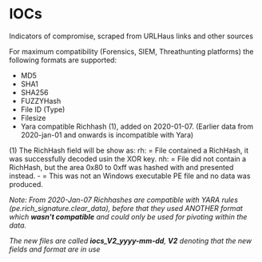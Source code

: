 # IOCs
Indicators of compromise, scraped from URLHaus links and other sources

For maximum compatibility (Forensics, SIEM, Threathunting platforms) the following formats are supported:

- MD5
- SHA1
- SHA256
- FUZZYHash
- File ID (Type)
- Filesize
- Yara compatible Richhash (1), added on 2020-01-07. (Earlier data from 2020-jan-01 and onwards is incompatible with Yara)

(1) The RichHash field  will be show as:
    rh:<md5 hash>   = File contained a RichHash, it was successfully decoded usin the XOR key.
    nh:<md5 hash>   = File did not contain a RichHash, but the area 0x80 to 0xff was hashed with and presented instead.
    -               = This was not an Windows executable PE file and no data was produced.
  
*Note: From 2020-Jan-07 Richhashes are compatible with YARA rules (pe.rich_signature.clear_data), before that they used ANOTHER format which **wasn't compatible** and could only be used for pivoting within the data.*

*The new files are called **iocs_V2_yyyy-mm-dd**, **V2** denoting that the new fields and format are in use*
